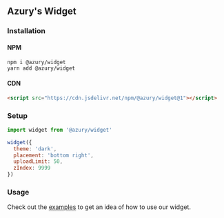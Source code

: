 ## Azury's Widget

### Installation

#### NPM

```sh-session
npm i @azury/widget
yarn add @azury/widget
```

#### CDN

```html
<script src="https://cdn.jsdelivr.net/npm/@azury/widget@1"></script>
```

### Setup

```js
import widget from '@azury/widget'

widget({
  theme: 'dark',
  placement: 'bottom right',
  uploadLimit: 50,
  zIndex: 9999
})
```

### Usage

Check out the [examples](https://github.com/azurystudios/widget/tree/main/examples) to get an idea of how to use our widget.
